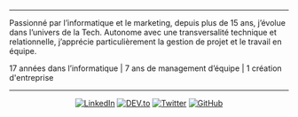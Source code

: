 
---------------------------------------------------------------------------------------------------------------------------------------------------------------------------------
Passionné par l’informatique et le marketing, depuis plus de 15 ans, j’évolue dans l’univers de la Tech. Autonome avec une transversalité technique et relationnelle, j’apprécie particulièrement la gestion de projet et le travail en équipe.

17 années dans l’informatique | 7 ans de management d’équipe | 1 création d'entreprise

---------------------------------------------------------------------------------------------------------------------------------------------------------------------------------

<p align="center">
<a href="https://www.linkedin.com/in/yavuzkutuk" target="_blank"><img src="https://img.shields.io/badge/LinkedIn-%230077B5.svg?&style=flat-square&logo=linkedin&logoColor=white" alt="LinkedIn"></a>
<a href="https://www.yavuz.fr" target="_blank"><img src="https://img.shields.io/badge/DEV-%230A0A0A.svg?&style=flat-square&logo=DEV.to&logoColor=white" alt="DEV.to"></a>
<a href="https://twitter.com/yavuzkutuk" target="_blank"><img src="https://img.shields.io/badge/-Twitter-1ca0f1?style=flat-square&labelColor=1ca0f1&logo=twitter&logoColor=white" alt="Twitter"></a>
<a href="https://github.com/yavuzkutuk/" target="_blank"><img src="https://img.shields.io/badge/-GitHub-181717?style=flat-square&logo=github" alt="GitHub"></a>
</p>
